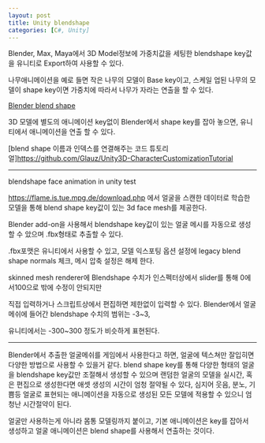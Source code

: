 ```yaml
---
layout: post
title: Unity blendshape 
categories: [C#, Unity]
---
```


Blender, Max, Maya에서 3D Model정보에 가중치값을 세팅한 blendshape key값을 유니티로 Export하여 사용할 수 있다.

나무애니메이션을 예로 들면 작은 나무의 모델이 Base key이고, 스케일 업된 나무의 모델이 shape key이면 가중치에 따라서 나무가 자라는 연출을 할 수 있다.


[Blender blend shape](https://www.youtube.com/watch?v=Uzw5zHLoyDM)

3D 모델에 별도의 애니메이션 key없이 Blender에서 shape key를 잡아 놓으면, 유니티에서 애니메이션을 연출 할 수 있다.


[blend shape 이름과 인덱스를 연결해주는 코드 튜토리얼]https://github.com/Glauz/Unity3D-CharacterCustomizationTutorial

***

blendshape face animation in unity test 


https://flame.is.tue.mpg.de/download.php 에서 얼굴을 스캔한 데이터로 학습한 모델을 통해 blend shape key값이 있는 3d face mesh를 제공한다. 

Blender add-on을 사용해서 blendshape key값이 있는 얼굴 메시를 자동으로 생성할 수 았으며 .fbx형태로 추출할 수 있다.

.fbx포맷은 유니티에서 사용할 수 있고, 모델 익스포팅 옵션 설정에 legacy blend shape normals 체크, 메시 압축 설정은 해제 한다.

skinned mesh renderer에 Blendshape 수치가 인스펙터상에서 slider를 통해 0에서100으로 밖에 수정이 안되지만

직접 입력하거나 스크립트상에서 편집하면 제한없이 입력할 수 있다. Blender에서 얼굴 메쉬에 들어간 blendshape 수치의 범위는 -3~3, 

유니티에서는 -300~300 정도가 비슷하게 표현된다.

***

Blender에서 추출한 얼굴메쉬를 게임에서 사용한다고 하면, 얼굴에 텍스쳐만 잘입히면 다양한 방법으로 사용할 수 있을거 같다.
blend shape key를 통해 다양한 형태의 얼굴을 blendshape key값만 조절해서 생성할 수 있으며
랜덤한 얼굴의 모델을 실시간, 혹은 편집으로 생성한다면 애셋 생성의 시간이 엄청 절약될 수 있다, 심지어 웃음, 분노, 기쁨등 얼굴로 표현되는
애니메이션을 자동으로 생성된 모든 모델에 적용할 수 있으니 엄청난 시간절약이 된다.

얼굴만 사용하는게 아니라 몸통 모델링까지 붙이고, 기본 애니메이션은 key를 잡아서 생성하고 얼굴 애니메이션은 blend shape를 사용해서 연출하는 것이다. 
